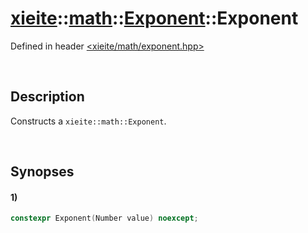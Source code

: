 # [xieite](../../../../../../xieite.md)\:\:[math](../../../../../../math.md)\:\:[Exponent<Number>](../../../../exponent.md)\:\:Exponent
Defined in header [<xieite/math/exponent.hpp>](../../../../../../../include/xieite/math/exponent.hpp)

&nbsp;

## Description
Constructs a `xieite::math::Exponent`.

&nbsp;

## Synopses
#### 1)
```cpp
constexpr Exponent(Number value) noexcept;
```
